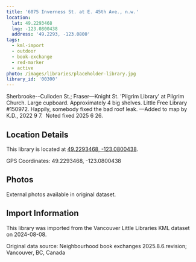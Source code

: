 ```yaml
---
title: '6075 Inverness St. at E. 45th Ave., n.w.'
location:
  lat: 49.2293468
  lng: -123.0800438
  address: '49.2293, -123.0800'
tags:
  - kml-import
  - outdoor
  - book-exchange
  - red-marker
  - active
photo: /images/libraries/placeholder-library.jpg
library_id: '00300'
---
```

Sherbrooke--Culloden St.; Fraser—Knight St.
'Pilgrim Library' at Pilgrim Church.
Large cupboard. Approximately 4 big shelves.
Little Free Library #150972.
Happily, somebody fixed the bad roof leak.
—Added to map by K.D., 2022 9 7.  
Noted fixed 2025 6 26.

## Location Details

This library is located at [49.2293468, -123.0800438](https://www.google.com/maps?q=49.2293468,-123.0800438).

GPS Coordinates: 49.2293468, -123.0800438

## Photos

External photos available in original dataset.

## Import Information

This library was imported from the Vancouver Little Libraries KML dataset on 2024-08-08.

Original data source: Neighbourhood book exchanges 2025.8.6.revision; Vancouver, BC, Canada
